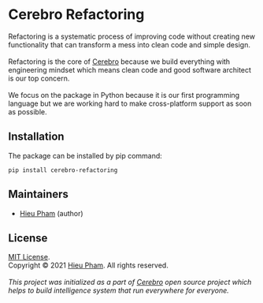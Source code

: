 # Cerebro Refactoring
Refactoring is a systematic process of improving code without creating new functionality that can transform a mess into 
clean code and simple design.
<br><br>
Refactoring is the core of [Cerebro](https://github.com/hieupth/cerebro) because we build everything with engineering mindset which means clean code and good 
software architect is our top concern.
<br><br>
We focus on the package in Python because it is our first programming language but we are working hard to make 
cross-platform support as soon as possible.
## Installation
The package can be installed by pip command:
```
pip install cerebro-refactoring
```
## Maintainers
* [Hieu Pham](https://github.com/hieupth) (author)
## License
[MIT License](https://github.com/hieupth/cerebro.refactoring/blob/main/LICENSE). <br>
Copyright &copy; 2021 [Hieu Pham](https://github.com/hieupth). All rights reserved.
<br><br>
*This project was initialized as a part of [Cerebro](https://github.com/hieupth/cerebro) open source project which helps 
to build  intelligence system that run everywhere for everyone.*
